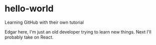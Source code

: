 # hello-world
Learning GitHub with their own tutorial

Edgar here, I'm just an old developer trying to learn new things.
Next I'll probably take on React.
